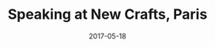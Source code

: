 ---
layout: default
date: 2017-05-18
title: Speaking at New Crafts, Paris
link: "http://ncrafts.io/"
---